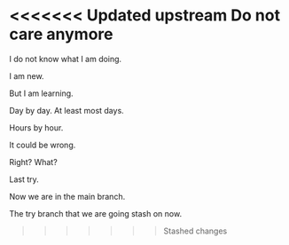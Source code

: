<<<<<<< Updated upstream
Do not care anymore
=======
I do not know what I am doing. 

I am new.

But I am learning.

Day by day. At least most days.

Hours by hour.

It could be wrong.

Right? What?

Last try.

Now we are in the main branch.

The try branch that we are going stash on now.
>>>>>>> Stashed changes

